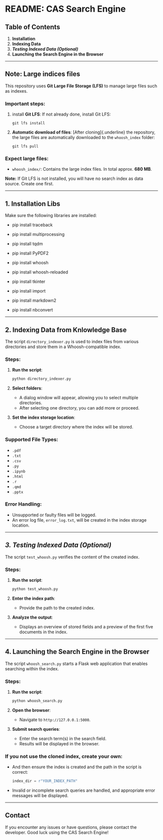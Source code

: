 # README: CAS Search Engine

## Table of Contents

1.  **Installation**
2.  **Indexing Data**
3.  ***Testing Indexed Data (Optional)***
4.  **Launching the Search Engine in the Browser**

------------------------------------------------------------------------

## Note: Large indices files

This repository uses **Git Large File Storage (LFS)** to manage large
files such as indexes.

### Important steps:

1.  install **Git LFS**: If not already done, install Git LFS:

    `git lfs install`

2.  **Automatic download of files**: [After cloning]{.underline} the
    repository, the large files are automatically downloaded to the
    `whoosh_index` folder:

    `git lfs pull`

### Expect large files:

-   `whoosh_index/`: Contains the large index files. In total approx.
    **680 MB**.

**Note:** If Git LFS is not installed, you will have no search index as
data source. Create one first.

------------------------------------------------------------------------

## 1. Installation Libs

Make sure the following libraries are installed:

-   pip install traceback

-   pip install multiprocessing

-   pip install tqdm

-   pip install PyPDF2

-   pip install whoosh

-   pip install whoosh-reloaded

-   pip install tkinter

-   pip install import

-   pip install markdown2

-   pip install nbconvert

------------------------------------------------------------------------

## 2. Indexing Data from Knlowledge Base

The script `directory_indexer.py` is used to index files from various
directories and store them in a Whoosh-compatible index.

### Steps:

1.  **Run the script**:

    ``` bash
    python directory_indexer.py
    ```

2.  **Select folders**:

    -   A dialog window will appear, allowing you to select multiple
        directories.
    -   After selecting one directory, you can add more or proceed.

3.  **Set the index storage location**:

    -   Choose a target directory where the index will be stored.

### Supported File Types:

-   `.pdf`
-   `.txt`
-   `.csv`
-   `.py`
-   `.ipynb`
-   `.html`
-   `.r`
-   `.qmd`
-   `.pptx`

### Error Handling:

-   Unsupported or faulty files will be logged.
-   An error log file, `error_log.txt`, will be created in the index
    storage location.

------------------------------------------------------------------------

## *3. Testing Indexed Data (Optional)*

The script `test_whoosh.py` verifies the content of the created index.

### Steps:

1.  **Run the script**:

    ``` bash
    python test_whoosh.py
    ```

2.  **Enter the index path**:

    -   Provide the path to the created index.

3.  **Analyze the output**:

    -   Displays an overview of stored fields and a preview of the first
        five documents in the index.

------------------------------------------------------------------------

## 4. Launching the Search Engine in the Browser

The script `whoosh_search.py` starts a Flask web application that
enables searching within the index.

### Steps:

1.  **Run the script**:

    ``` bash
    python whoosh_search.py
    ```

2.  **Open the browser**:

    -   Navigate to `http://127.0.0.1:5000`.

3.  **Submit search queries**:

    -   Enter the search term(s) in the search field.
    -   Results will be displayed in the browser.

### If you not use the cloned index, create your own:

-   And then ensure the index is created and the path in the script is
    correct:

    ``` python
    index_dir = r"YOUR_INDEX_PATH"
    ```

-   Invalid or incomplete search queries are handled, and appropriate
    error messages will be displayed.

------------------------------------------------------------------------

## Contact

If you encounter any issues or have questions, please contact the
developer. Good luck using the CAS Search Engine!
